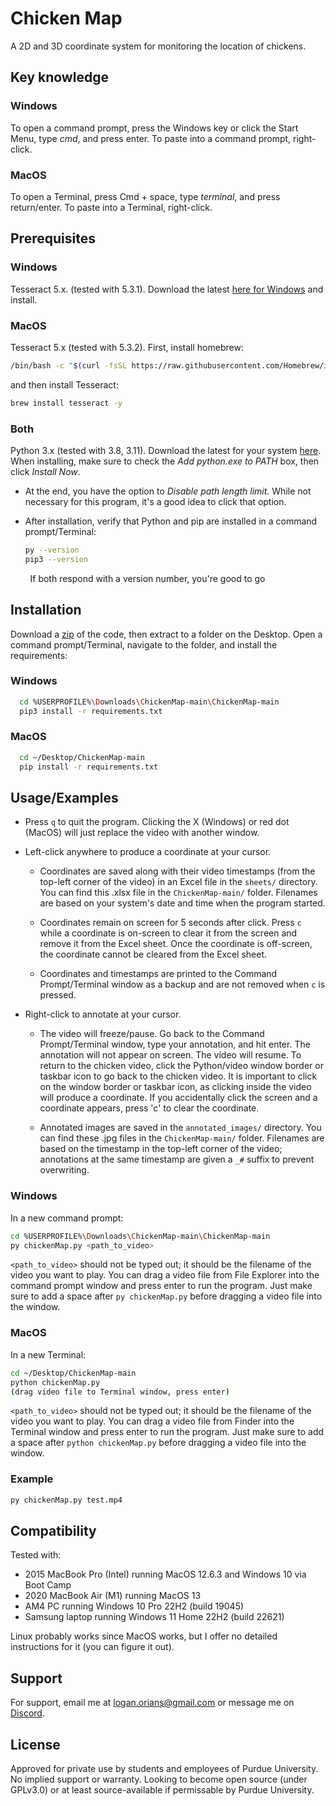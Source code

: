# Chicken Map

A 2D and 3D coordinate system for monitoring the location of chickens.

## Key knowledge

### Windows

To open a command prompt, press the Windows key or click the Start Menu, type *cmd*, and press enter. To paste into a command prompt, right-click.

### MacOS

To open a Terminal, press Cmd + space, type *terminal*, and press return/enter. To paste into a Terminal, right-click.

## Prerequisites

### Windows

Tesseract 5.x. (tested with 5.3.1). Download the latest [here for Windows](https://digi.bib.uni-mannheim.de/tesseract/tesseract-ocr-w64-setup-5.3.1.20230401.exe) and install.

### MacOS

Tesseract 5.x (tested with 5.3.2). First, install homebrew:

```bash
/bin/bash -c "$(curl -fsSL https://raw.githubusercontent.com/Homebrew/install/HEAD/install.sh)"
```

and then install Tesseract:

```bash
brew install tesseract -y
```

### Both

Python 3.x (tested with 3.8, 3.11). Download the latest for your system [here](https://www.python.org/downloads/). When installing, make sure to check the *Add python.exe to PATH* box, then click *Install Now*.

* At the end, you have the option to *Disable path length limit*. While not necessary for this program, it's a good idea to click that option.

* After installation, verify that Python and pip are installed in a command prompt/Terminal:
  
  ```bash
  py --version
  pip3 --version
  ```

        If both respond with a version number, you're good to go

## Installation

Download a [zip](https://github.com/lorians22/ChickenMap/archive/refs/heads/main.zip) of the code, then extract to a folder on the Desktop. Open a command prompt/Terminal, navigate to the folder, and install the requirements:

### Windows

```bash
  cd %USERPROFILE%\Downloads\ChickenMap-main\ChickenMap-main
  pip3 install -r requirements.txt
```

### MacOS

```bash
  cd ~/Desktop/ChickenMap-main
  pip install -r requirements.txt
```

## Usage/Examples

* Press `q` to quit the program. Clicking the X (Windows) or red dot (MacOS) will just replace the video with another window.

* Left-click anywhere to produce a coordinate at your cursor.
  
  * Coordinates are saved along with their video timestamps (from the top-left corner of the video) in an Excel file in the `sheets/` directory. You can find this .xlsx file in the `ChickenMap-main/` folder. Filenames are based on your system's date and time when the program started.
  
  * Coordinates remain on screen for 5 seconds after click. Press `c` while a coordinate is on-screen to clear it from the screen and remove it from the Excel sheet. Once the coordinate is off-screen, the coordinate cannot be cleared from the Excel sheet.
  
  * Coordinates and timestamps are printed to the Command Prompt/Terminal window as a backup and are not removed when `c` is pressed.

* Right-click to annotate at your cursor.
  
  * The video will freeze/pause. Go back to the Command Prompt/Terminal window, type your annotation, and hit enter. The annotation will not appear on screen. The video will resume. To return to the chicken video, click the Python/video window border or taskbar icon to go back to the chicken video. It is important to click on the window border or taskbar icon, as clicking inside the video will produce a coordinate. If you accidentally click the screen and a coordinate appears, press 'c' to clear the coordinate.
  
  * Annotated images are saved in the `annotated_images/` directory. You can find these .jpg files in the `ChickenMap-main/` folder. Filenames are based on the timestamp in the top-left corner of the video; annotations at the same timestamp are given a `_#` suffix to prevent overwriting.

### Windows

In a new command prompt:

```bash
cd %USERPROFILE%\Downloads\ChickenMap-main\ChickenMap-main
py chickenMap.py <path_to_video>
```

`<path_to_video>` should not be typed out; it should be the filename of the video you want to play. You can drag a video file from File Explorer into the command prompt window and press enter to run the program. Just make sure to add a space after `py chickenMap.py` before dragging a video file into the window.

### MacOS

In a new Terminal:

```bash
cd ~/Desktop/ChickenMap-main
python chickenMap.py
(drag video file to Terminal window, press enter)
```

`<path_to_video>` should not be typed out; it should be the filename of the video you want to play. You can drag a video file from Finder into the Terminal window and press enter to run the program. Just make sure to add a space after `python chickenMap.py` before dragging a video file into the window.

### Example

```bash
py chickenMap.py test.mp4
```

## Compatibility

Tested with:

- 2015 MacBook Pro (Intel) running MacOS 12.6.3 and Windows 10 via Boot Camp
- 2020 MacBook Air (M1) running MacOS 13
- AM4 PC running Windows 10 Pro 22H2 (build 19045)
- Samsung laptop running Windows 11 Home 22H2 (build 22621)

Linux probably works since MacOS works, but I offer no detailed instructions for it (you can figure it out).

## Support

For support, email me at logan.orians@gmail.com or message me on [Discord](https://discord.com/users/l_orians).


## License

Approved for private use by students and employees of Purdue University. No implied support or warranty. Looking to become open source (under GPLv3.0) or at least source-available if permissable by Purdue University.
